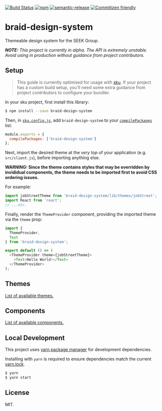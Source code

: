 [![Build Status](https://img.shields.io/travis/seek-oss/braid-design-system/master.svg?style=flat-square)](http://travis-ci.org/seek-oss/braid-design-system) [![npm](https://img.shields.io/npm/v/braid-design-system.svg?style=flat-square)](https://www.npmjs.com/package/braid-design-system) [![semantic-release](https://img.shields.io/badge/%20%20%F0%9F%93%A6%F0%9F%9A%80-semantic--release-e10079.svg?style=flat-square)](https://github.com/semantic-release/semantic-release) [![Commitizen friendly](https://img.shields.io/badge/commitizen-friendly-brightgreen.svg?style=flat-square)](http://commitizen.github.io/cz-cli/)

# braid-design-system

Themeable design system for the SEEK Group.

_**NOTE:** This project is currently in alpha. The API is *extremely* unstable. Avoid using in production without guidance from project contributors._

## Setup

> This guide is currently optimised for usage with [sku](https://github.com/seek-oss/sku). If your project has a custom build setup, you'll need some extra guidance from project contributors to configure your bundler.

In your sku project, first install this library:

```bash
$ npm install --save braid-design-system
```

Then, in [`sku.config.js`](https://github.com/seek-oss/sku/blob/master/README.md#configuration), add `braid-design-system` to your [`compilePackages`](https://github.com/seek-oss/sku/blob/master/README.md#compile-packages) list:

```js
module.exports = {
  compilePackages: ['braid-design-system']
};
```

Next, import the desired theme at the _very top_ of your application (e.g. `src/client.js`), before importing anything else.

**WARNING: Since the theme contains styles that may be overridden by invididual components, the theme needs to be imported first to avoid CSS ordering issues.**

For example:

```js
import jobStreetTheme from 'braid-design-system/lib/themes/jobStreet';
import React from 'react';
// ...etc.
```

Finally, render the `ThemeProvider` component, providing the imported theme via the `theme` prop:

```js
import {
  ThemeProvider,
  Text
} from 'braid-design-system';

export default () => (
  <ThemeProvider theme={jobStreetTheme}>
    <Text>Hello World!</Text>
  </ThemeProvider>
);
```

## Themes

[List of available themes.](./lib/themes)

## Components

[List of available components.](./lib/components)

## Local Development
This project uses [yarn package manager](https://yarnpkg.com) for development dependencies.

Installing with `yarn` is required to ensure dependencies match the current [yarn.lock](./yarn.lock).

```bash
$ yarn
$ yarn start
```

## License

MIT.
